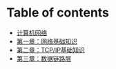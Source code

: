 # Table of contents

* [计算机网络](README.md)
* [第一章：网络基础知识](di-yi-zhang-wang-luo-ji-chu-zhi-shi.md)
* [第二章：TCP/IP基础知识](di-er-zhang-tcpip-ji-chu-zhi-shi.md)
* [第三章：数据链路层](di-san-zhang-shu-ju-lian-lu.md)

